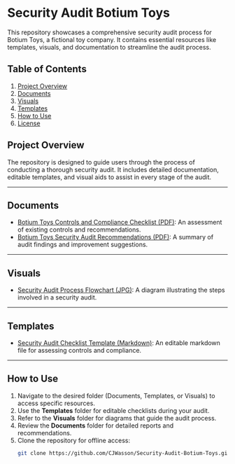 # Security Audit Botium Toys

This repository showcases a comprehensive security audit process for Botium Toys, a fictional toy company. It contains essential resources like templates, visuals, and documentation to streamline the audit process.

## Table of Contents
1. [Project Overview](#project-overview)
2. [Documents](#documents)
3. [Visuals](#visuals)
4. [Templates](#templates)
5. [How to Use](#how-to-use)
6. [License](#license)

## Project Overview
The repository is designed to guide users through the process of conducting a thorough security audit. It includes detailed documentation, editable templates, and visual aids to assist in every stage of the audit.

---

## Documents
- [Botium Toys Controls and Compliance Checklist (PDF)](Documents/Botium_Toys_Controls_and_Compliance_Checklist.pdf): An assessment of existing controls and recommendations.
- [Botium Toys Security Audit Recommendations (PDF)](Documents/Botium_Toys_Security_Audit_Recommendations.pdf): A summary of audit findings and improvement suggestions.

---

## Visuals
- [Security Audit Process Flowchart (JPG)](Visuals/Security_Audit_Process_Flowchart.jpg): A diagram illustrating the steps involved in a security audit.

---

## Templates
- [Security Audit Checklist Template (Markdown)](Templates/Security_Audit_Checklist_Template.md): An editable markdown file for assessing controls and compliance.

---

## How to Use
1. Navigate to the desired folder (Documents, Templates, or Visuals) to access specific resources.
2. Use the **Templates** folder for editable checklists during your audit.
3. Refer to the **Visuals** folder for diagrams that guide the audit process.
4. Review the **Documents** folder for detailed reports and recommendations.
5. Clone the repository for offline access:
   ```bash
   git clone https://github.com/CJWasson/Security-Audit-Botium-Toys.git


